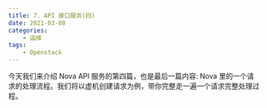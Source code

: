 ```yaml
---
title: 7. API 接口服务(四)
date: 2021-03-08
categories:
    - 运维
tags:
	- Openstack
---
```


今天我们来介绍 Nova API 服务的第四篇，也是最后一篇内容: Nova 里的一个请求的处理流程。我们将以虚机创建请求为例，带你完整走一遍一个请求完整处理过程。

<!-- more -->

